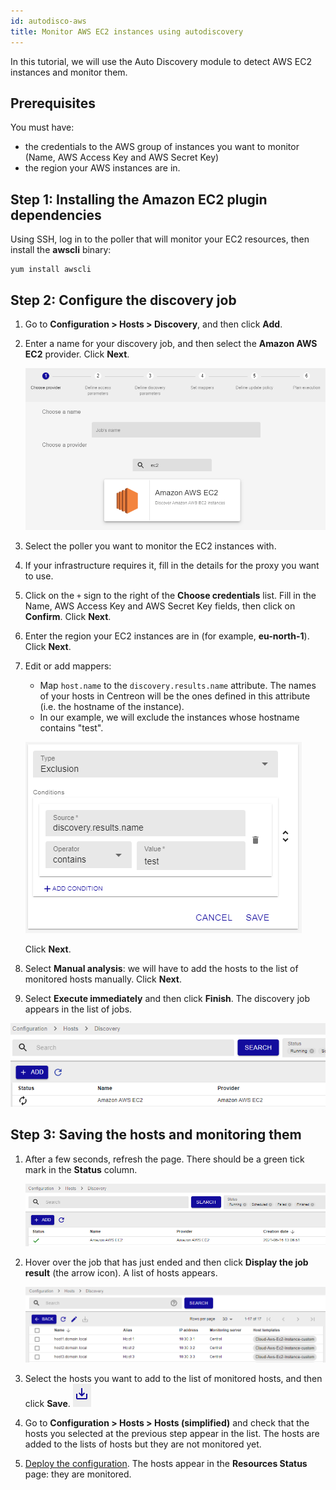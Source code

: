 ```yaml
---
id: autodisco-aws
title: Monitor AWS EC2 instances using autodiscovery
---
```


In this tutorial, we will use the Auto Discovery module to detect AWS EC2 instances and monitor them.

## Prerequisites

You must have:

* the credentials to the AWS group of instances you want to monitor (Name, AWS Access Key and AWS Secret Key)
* the region your AWS instances are in.

## Step 1: Installing the Amazon EC2 plugin dependencies

Using SSH, log in to the poller that will monitor your EC2 resources, then install the **awscli** binary:

```shell
yum install awscli
```

## Step 2: Configure the discovery job

1. Go to **Configuration > Hosts > Discovery**, and then click **Add**.

2. Enter a name for your discovery job, and then select the **Amazon AWS EC2** provider. Click **Next**.

    ![image](../assets/getting-started/tutorials/aws-provider.png)

3. Select the poller you want to monitor the EC2 instances with.

4. If your infrastructure requires it, fill in the details for the proxy you want to use.

5. Click on the `+` sign to the right of the **Choose credentials** list. Fill in the Name, AWS Access Key and AWS Secret Key fields, then click on **Confirm**. Click **Next**.

6. Enter the region your EC2 instances are in (for example, **eu-north-1**). Click **Next**.

7. Edit or add mappers:
    * Map `host.name` to the `discovery.results.name` attribute. The names of your hosts in Centreon will be the ones defined in this attribute (i.e. the hostname of the instance).
    * In our example, we will exclude the instances whose hostname contains "test".

    ![image](../assets/getting-started/tutorials/aws-mapper.png)

    Click **Next**.

8. Select **Manual analysis**: we will have to add the hosts to the list of monitored hosts manually. Click **Next**.

9. Select **Execute immediately** and then click **Finish**. The discovery job appears in the list of jobs.

  ![image](../assets/getting-started/tutorials/aws-listofjobs.png)

## Step 3: Saving the hosts and monitoring them

1. After a few seconds, refresh the page. There should be a green tick mark in the **Status** column.

    ![image](../assets/getting-started/tutorials/aws-success.png)

2. Hover over the job that has just ended and then click **Display the job result** (the arrow icon). A list of hosts appears.

    ![image](../assets/getting-started/tutorials/aws-results.png)

3. Select the hosts you want to add to the list of monitored hosts, and then click **Save**. ![image](../assets/getting-started/tutorials/aws-save.png)

4. Go to **Configuration > Hosts > Hosts (simplified)** and check that the hosts you selected at the previous step appear in the list. The hosts are added to the lists of hosts but they are not monitored yet.

5. [Deploy the configuration](../monitoring/monitoring-servers/deploying-a-configuration.md). The hosts appear in the **Resources Status** page: they are monitored.
